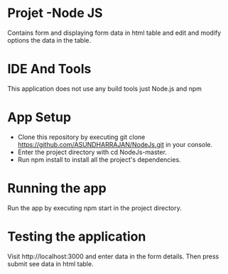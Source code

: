 # Projet -Node JS

Contains form and displaying form data in html table and edit and modify options the data in the table.

# IDE And Tools

This application does not use any build tools just Node.js and npm

# App Setup

* Clone this repository by executing git clone https://github.com/ASUNDHARRAJAN/NodeJs.git in your console. 
* Enter the project directory with cd NodeJs-master.
* Run npm install to install all the project's dependencies.

# Running the app
Run the app by executing npm start in the project directory.

# Testing the application

Visit http://localhost:3000 and enter data in the form details. Then press submit see data in html table.
